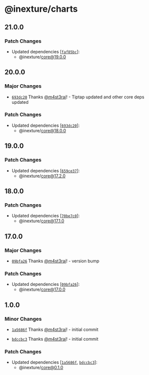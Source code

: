 # @inexture/charts

## 21.0.0

### Patch Changes

- Updated dependencies [[`faf85bc`](https://github.com/inexture-solutions/inxui/commit/faf85bc6a2a4ce213a08e2a05ca565088e3f2879)]:
  - @inexture/core@19.0.0

## 20.0.0

### Major Changes

- [`693dc20`](https://github.com/inexture-solutions/inxui/commit/693dc20df83d992fa8b3edcbc919afda6747a901) Thanks [@m4st3rai](https://github.com/m4st3rai)! - Tiptap updated and other core deps updated

### Patch Changes

- Updated dependencies [[`693dc20`](https://github.com/inexture-solutions/inxui/commit/693dc20df83d992fa8b3edcbc919afda6747a901)]:
  - @inexture/core@18.0.0

## 19.0.0

### Patch Changes

- Updated dependencies [[`659ce37`](https://github.com/inexture-solutions/inxui/commit/659ce373e82e70920631a66f001bc6f28bf97d71)]:
  - @inexture/core@17.2.0

## 18.0.0

### Patch Changes

- Updated dependencies [[`70be7c0`](https://github.com/inexture-solutions/inxui/commit/70be7c001afa5463cbe78d14be6db9b67a959e61)]:
  - @inexture/core@17.1.0

## 17.0.0

### Major Changes

- [`09bfa26`](https://github.com/inexture-solutions/inxui/commit/09bfa267b5ccddb31d728f9dd8197c396b0bb44a) Thanks [@m4st3rai](https://github.com/m4st3rai)! - version bump

### Patch Changes

- Updated dependencies [[`09bfa26`](https://github.com/inexture-solutions/inxui/commit/09bfa267b5ccddb31d728f9dd8197c396b0bb44a)]:
  - @inexture/core@17.0.0

## 1.0.0

### Minor Changes

- [`1a5686f`](https://github.com/inexture-solutions/inxui/commit/1a5686f80af7fab18209e9e4ecbb0adefcca25f0) Thanks [@m4st3rai](https://github.com/m4st3rai)! - initial commit

- [`bdccbc3`](https://github.com/inexture-solutions/inxui/commit/bdccbc3bc46a49a8a597daa04ce1adcbf83e3056) Thanks [@m4st3rai](https://github.com/m4st3rai)! - initial commit

### Patch Changes

- Updated dependencies [[`1a5686f`](https://github.com/inexture-solutions/inxui/commit/1a5686f80af7fab18209e9e4ecbb0adefcca25f0), [`bdccbc3`](https://github.com/inexture-solutions/inxui/commit/bdccbc3bc46a49a8a597daa04ce1adcbf83e3056)]:
  - @inexture/core@0.1.0
